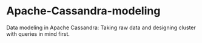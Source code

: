 # Apache-Cassandra-modeling
Data modeling in Apache Cassandra: Taking raw data and designing cluster with queries in mind first.
